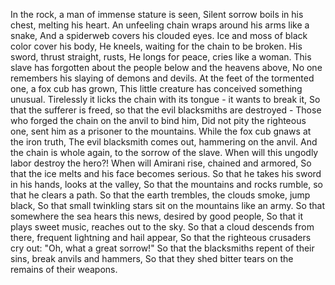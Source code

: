 In the rock, a man of immense stature is seen,
Silent sorrow boils in his chest, melting his heart.
An unfeeling chain wraps around his arms like a snake,
And a spiderweb covers his clouded eyes.
Ice and moss of black color cover his body,
He kneels, waiting for the chain to be broken.
His sword, thrust straight, rusts,
He longs for peace, cries like a woman.
This slave has forgotten about the people below and the heavens above,
No one remembers his slaying of demons and devils.
At the feet of the tormented one, a fox cub has grown,
This little creature has conceived something unusual.
Tirelessly it licks the chain with its tongue - it wants to break it,
So that the sufferer is freed, so that the evil blacksmiths are destroyed -
Those who forged the chain on the anvil to bind him,
Did not pity the righteous one, sent him as a prisoner to the mountains.
While the fox cub gnaws at the iron truth,
The evil blacksmith comes out, hammering on the anvil.
And the chain is whole again, to the sorrow of the slave.
When will this ungodly labor destroy the hero?!
When will Amirani rise, chained and armored,
So that the ice melts and his face becomes serious.
So that he takes his sword in his hands, looks at the valley,
So that the mountains and rocks rumble, so that he clears a path.
So that the earth trembles, the clouds smoke, jump black,
So that small twinkling stars sit on the mountains like an army.
So that somewhere the sea hears this news, desired by good people,
So that it plays sweet music, reaches out to the sky.
So that a cloud descends from there, frequent lightning and hail appear,
So that the righteous crusaders cry out: "Oh, what a great sorrow!"
So that the blacksmiths repent of their sins, break anvils and hammers,
So that they shed bitter tears on the remains of their weapons.
